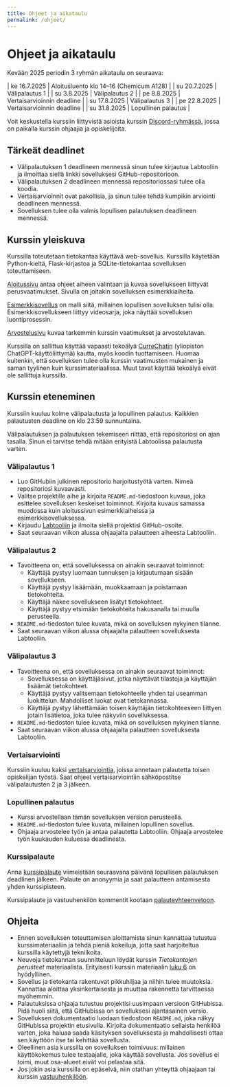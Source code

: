 ```yaml
---
title: Ohjeet ja aikataulu
permalink: /ohjeet/
---
```


# Ohjeet ja aikataulu

Kevään 2025 periodin 3 ryhmän aikataulu on seuraava:

| ke 16.7.2025 | Aloitusluento klo 14–16 (Chemicum A128) |
| su 20.7.2025 | Välipalautus 1 |
| su 3.8.2025 | Välipalautus 2 |
| pe 8.8.2025 | Vertaisarvioinnin deadline |
| su 17.8.2025 | Välipalautus 3 |
| pe 22.8.2025 | Vertaisarvioinnin deadline |
| su 31.8.2025 | Lopullinen palautus |

Voit keskustella kurssiin liittyvistä asioista kurssin [Discord-ryhmässä](https://study.cs.helsinki.fi/discord/join/tikawe), jossa on paikalla kurssin ohjaajia ja opiskelijoita.

## Tärkeät deadlinet

- Välipalautuksen 1 deadlineen mennessä sinun tulee kirjautua Labtooliin ja ilmoittaa siellä linkki sovelluksesi GitHub-repositorioon.
- Välipalautuksen 2 deadlineen mennessä repositoriossasi tulee olla koodia.
- Vertaisarvioinnit ovat pakollisia, ja sinun tulee tehdä kumpikin arviointi deadlineen mennessä.
- Sovelluksen tulee olla valmis lopullisen palautuksen deadlineen mennessä.

## Kurssin yleiskuva

Kurssilla toteutetaan tietokantaa käyttävä web-sovellus. Kurssilla käytetään Python-kieltä, Flask-kirjastoa ja SQLite-tietokantaa sovelluksen toteuttamiseen.

[Aloitussivu](../aloitus) antaa ohjeet aiheen valintaan ja kuvaa sovellukseen liittyvät perusvaatimukset. Sivulla on joitakin sovelluksen esimerkkiaiheita.

[Esimerkkisovellus](../esimerkki) on malli siitä, millainen lopullisen sovelluksen tulisi olla. Esimerkkisovellukseen liittyy videosarja, joka näyttää sovelluksen luontiprosessin.

[Arvostelusivu](../arvostelu) kuvaa tarkemmin kurssin vaatimukset ja arvostelutavan.

Kurssilla on sallittua käyttää vapaasti tekoälyä [CurreChatin](https://curre.helsinki.fi/chat) (yliopiston ChatGPT-käyttöliittymä) kautta, myös koodin tuottamiseen. Huomaa kuitenkin, että sovelluksen tulee olla kurssin vaatimusten mukainen ja saman tyylinen kuin kurssimateriaalissa. Muut tavat käyttää tekoälyä eivät ole sallittuja kurssilla.

## Kurssin eteneminen

Kurssiin kuuluu kolme välipalautusta ja lopullinen palautus. Kaikkien palautusten deadline on klo 23:59 sunnuntaina.

Välipalautuksen ja palautuksen tekemiseen riittää, että repositoriosi on ajan tasalla. Sinun ei tarvitse tehdä mitään erityistä Labtoolissa palautusta varten.

### Välipalautus 1

* Luo GitHubiin julkinen repositorio harjoitustyötä varten. Nimeä repositoriosi kuvaavasti.
* Valitse projektille aihe ja kirjoita `README.md`-tiedostoon kuvaus, joka esittelee sovelluksen keskeiset toiminnot. Kirjoita kuvaus samassa muodossa kuin aloitussivun esimerkkiaiheissa ja esimerkkisovelluksessa.
* Kirjaudu [Labtooliin](https://study.cs.helsinki.fi/labtool/courses/TKT20019.2025.V.K.2) ja ilmoita siellä projektisi GitHub-osoite.
* Saat seuraavan viikon alussa ohjaajalta palautteen aiheesta Labtooliin.

### Välipalautus 2

* Tavoitteena on, että sovelluksessa on ainakin seuraavat toiminnot:
  - Käyttäjä pystyy luomaan tunnuksen ja kirjautumaan sisään sovellukseen.
  - Käyttäjä pystyy lisäämään, muokkaamaan ja poistamaan tietokohteita.
  - Käyttäjä näkee sovellukseen lisätyt tietokohteet.
  - Käyttäjä pystyy etsimään tietokohteita hakusanalla tai muulla perusteella.
* `README.md`-tiedoston tulee kuvata, mikä on sovelluksen nykyinen tilanne.
* Saat seuraavan viikon alussa ohjaajalta palautteen sovelluksesta Labtooliin.

### Välipalautus 3

* Tavoitteena on, että sovelluksessa on ainakin seuraavat toiminnot:
  - Sovelluksessa on käyttäjäsivut, jotka näyttävät tilastoja ja käyttäjän lisäämät tietokohteet.
  - Käyttäjä pystyy valitsemaan tietokohteelle yhden tai useamman luokittelun. Mahdolliset luokat ovat tietokannassa.
  - Käyttäjä pystyy lähettämään toisen käyttäjän tietokohteeseen liittyen jotain lisätietoa, joka tulee näkyviin sovelluksessa.
* `README.md`-tiedoston tulee kuvata, mikä on sovelluksen nykyinen tilanne.
* Saat seuraavan viikon alussa ohjaajalta palautteen sovelluksesta Labtooliin.

### Vertaisarviointi

Kurssiin kuuluu kaksi [vertaisarviointia](../vertaisarviointi), joissa annetaan palautetta toisen opiskelijan työstä. Saat ohjeet vertaisarviointiin sähköpostitse välipalautusten 2 ja 3 jälkeen.

### Lopullinen palautus

* Kurssi arvostellaan tämän sovelluksen version perusteella.
* `README.md`-tiedoston tulee kuvata, millainen lopullinen sovellus.
* Ohjaaja arvostelee työn ja antaa palautetta Labtooliin. Ohjaaja arvostelee työn kuukauden kuluessa deadlinesta.

### Kurssipalaute

Anna [kurssipalaute](https://norppa.helsinki.fi/targets/84701710) viimeistään seuraavana päivänä lopullisen palautuksen deadlinen jälkeen. Palaute on anonyymia ja saat palautteen antamisesta yhden kurssipisteen.

Kurssipalaute ja vastuuhenkilön kommentit kootaan [palauteyhteenvetoon](../palaute).

## Ohjeita

* Ennen sovelluksen toteuttamisen aloittamista sinun kannattaa tutustua kurssimateriaaliin ja tehdä pieniä kokeiluja, jotta saat harjoiteltua kurssilla käytettyjä tekniikoita.
* Neuvoja tietokannan suunnitteluun löydät kurssin _Tietokantojen perusteet_ materiaalista. Erityisesti kurssin materiaalin [luku 6](https://tikape.mooc.fi/kesa-2025/osa6/) on hyödyllinen.
* Sovellus ja tietokanta rakentuvat pikkuhiljaa ja niihin tulee muutoksia. Kannattaa aloittaa yksinkertaisesta ja muuttaa rakennetta tarvittaessa myöhemmin.
* Palautuksissa ohjaaja tutustuu projektisi uusimpaan versioon GitHubissa. Pidä huoli siitä, että GitHubissa on sovelluksesi ajantasainen versio.
* Sovelluksen dokumentaatio luodaan tiedostoon `README.md`, joka näkyy GitHubissa projektin etusivulla. Kirjoita dokumentaatio sellaista henkilöä varten, joka haluaa saada käsityksen sovelluksesta ja mahdollisesti ottaa sen käyttöön itse tai kehittää sovellusta.
* Oleellinen asia kurssilla on sovelluksen toimivuus: millainen käyttökokemus tulee testaajalle, joka käyttää sovellusta. Jos sovellus ei toimi, muut osa-alueet eivät voi pelastaa sitä.
* Jos jokin asia kurssilla on epäselvä, niin otathan yhteyttä ohjaajaan tai kurssin [vastuuhenkilöön](mailto:ahslaaks@cs.helsinki.fi).
